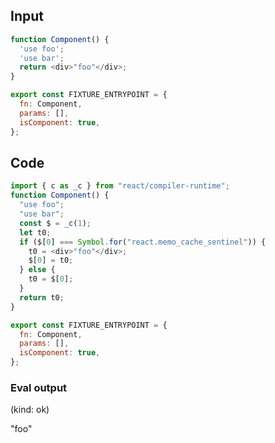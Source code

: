 
## Input

```javascript
function Component() {
  'use foo';
  'use bar';
  return <div>"foo"</div>;
}

export const FIXTURE_ENTRYPOINT = {
  fn: Component,
  params: [],
  isComponent: true,
};

```

## Code

```javascript
import { c as _c } from "react/compiler-runtime";
function Component() {
  "use foo";
  "use bar";
  const $ = _c(1);
  let t0;
  if ($[0] === Symbol.for("react.memo_cache_sentinel")) {
    t0 = <div>"foo"</div>;
    $[0] = t0;
  } else {
    t0 = $[0];
  }
  return t0;
}

export const FIXTURE_ENTRYPOINT = {
  fn: Component,
  params: [],
  isComponent: true,
};

```
      
### Eval output
(kind: ok) <div>"foo"</div>